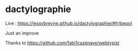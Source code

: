 # dactylographie

Live : https://jessybreyne.github.io/dactylographie/#fr(bepo)

Just an improve

Thanks to https://github.com/fabi1cazenave/webtypist
